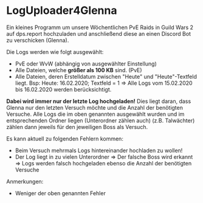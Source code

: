 # LogUploader4Glenna
Ein kleines Programm um unsere Wöchentlichen PvE Raids in Guild Wars 2 auf dps.report hochzuladen und anschließend diese an einen Discord Bot zu verschicken (Glenna).

Die Logs werden wie folgt ausgewählt:
- PvE oder WvW (abhängig von ausgewählter Einstellung)
- Alle Dateien, welche **größer als 100 KB** sind. (PvE)
- Alle Dateien, deren Erstelldatum zwischen "Heute" und "Heute"-Textfeld liegt. Bsp: Heute: 16.02.2020; Textfeld = 1 => Alle Logs vom 15.02.2020 bis 16.02.2020 werden berücksichtigt.

**Dabei wird immer nur der letzte Log hochgeladen!** Dies liegt daran, dass Glenna nur den letzten Versuch möchte und die Anzahl der benötigten Versuche. Alle Logs die im oben genannten ausgewählt wurden und im entsprechenden Ordner liegen (Unterordner zählen auch) (z.B. Talwächter) zählen dann jeweils für den jeweiligen Boss als Versuch.

Es kann aktuell zu folgenden Fehlern kommen:
- Beim Versuch mehrmals Logs hintereinander hochladen zu wollen!
- Der Log liegt in zu vielen Unterordner => Der falsche Boss wird erkannt => Logs werden falsch hochgeladen ebenso die Anzahl der benötigten Versuche

Anmerkungen:
- Weniger der oben genannten Fehler
